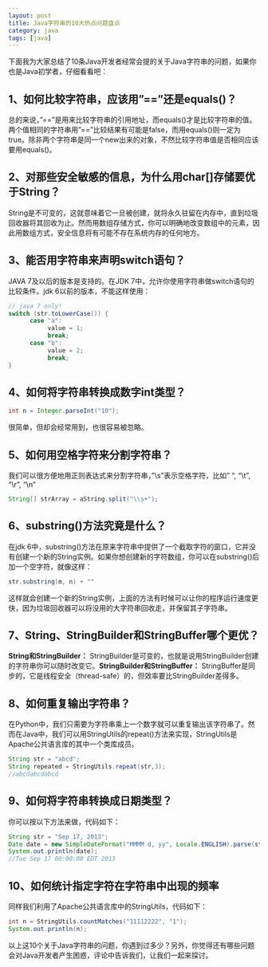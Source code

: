 ```yaml
---
layout: post
title: Java字符串的10大热点问题盘点
category: java
tags: [java]
---
```


下面我为大家总结了10条Java开发者经常会提的关于Java字符串的问题，如果你也是Java初学者，仔细看看吧：

## 1、如何比较字符串，应该用”==”还是equals()？

总的来说，”==”是用来比较字符串的引用地址，而equals()才是比较字符串的值。两个值相同的字符串用”==”比较结果有可能是false，而用equals()则一定为true。除非两个字符串是同一个new出来的对象，不然比较字符串值是否相同应该要用equals()。

## 2、对那些安全敏感的信息，为什么用char[]存储要优于String？

String是不可变的，这就意味着它一旦被创建，就将永久驻留在内存中，直到垃圾回收器将其回收为止。然而用数组存储方式，你可以明确地改变数组中的元素，因此用数组方式，安全信息将有可能不存在系统内存的任何地方。

## 3、能否用字符串来声明switch语句？

JAVA 7及以后的版本是支持的。在JDK 7中，允许你使用字符串做switch语句的比较条件。jdk 6以前的版本，不能这样使用：

```java
// java 7 only!
switch (str.toLowerCase()) {
      case "a":
           value = 1;
           break;
      case "b":
           value = 2;
           break;
}
```

## 4、如何将字符串转换成数字int类型？

```java
int n = Integer.parseInt("10");
```

很简单，但却会经常用到，也很容易被忽略。

## 5、如何用空格字符来分割字符串？

我们可以很方便地用正则表达式来分割字符串，”\s”表示空格字符，比如” “, “\t”, “\r”, “\n”

```java
String[] strArray = aString.split("\\s+");
```

## 6、substring()方法究竟是什么？

在jdk 6中，substring()方法在原来字符串中提供了一个截取字符的窗口，它并没有创建一个新的String实例。如果你想创建新的字符数组，你可以在substring()后加一个空字符，就像这样：

```java
str.substring(m, n) + ""
```

这样就会创建一个新的String实例，上面的方法有时候可以让你的程序运行速度更快，因为垃圾回收器可以将没用的大字符串回收走，并保留其子字符串。

## 7、String、StringBuilder和StringBuffer哪个更优？

**String和StringBuilder：** StringBuilder是可变的，也就是说用StringBuilder创建的字符串你可以随时改变它。**StringBuilder和StringBuffer：** StringBuffer是同步的，它是线程安全（thread-safe）的，但效率要比StringBuilder差得多。

## 8、如何重复输出字符串？

在Python中，我们只需要为字符串乘上一个数字就可以重复输出该字符串了。然而在Java中，我们可以用StringUtils的repeat()方法来实现，StringUtils是Apache公共语言库的其中一个类库成员。

```java
String str = "abcd";
String repeated = StringUtils.repeat(str,3);
//abcdabcdabcd
```

## 9、如何将字符串转换成日期类型？

你可以按以下方法来做，代码如下：

```java
String str = "Sep 17, 2013";
Date date = new SimpleDateFormat("MMMM d, yy", Locale.ENGLISH).parse(str);
System.out.println(date);
//Tue Sep 17 00:00:00 EDT 2013
```

## 10、如何统计指定字符在字符串中出现的频率

同样我们利用了Apache公共语言库中的StringUtils，代码如下：

```java
int n = StringUtils.countMatches("11112222", "1");
System.out.println(n);
```

以上这10个关于Java字符串的问题，你遇到过多少？另外，你觉得还有哪些问题会对Java开发者产生困惑，评论中告诉我们，让我们一起来探讨。
